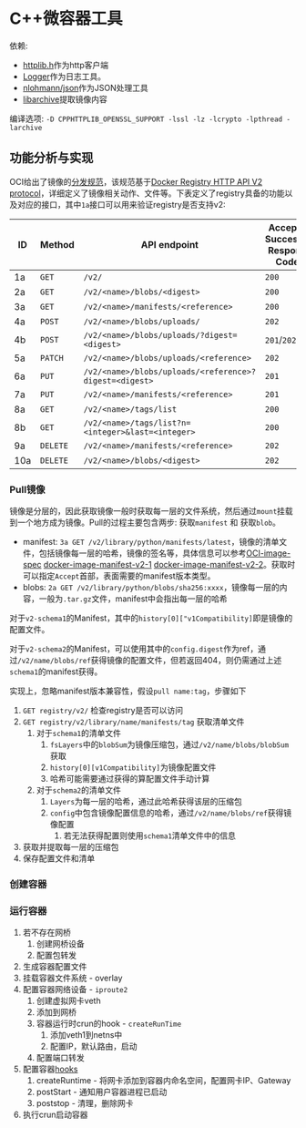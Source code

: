 
# C++微容器工具

依赖:
 - [httplib.h](https://github.com/yhirose/cpp-httplib)作为http客户端
 - [Logger](https://github.com/EricJeffrey/linux_learn/blob/master/effective_io_model/reactor_model/Logger.h)作为日志工具。
 - [nlohmann/json](https://github.com/nlohmann/json)作为JSON处理工具
 - [libarchive](https://github.com/libarchive/libarchive/)提取镜像内容

编译选项: `-D CPPHTTPLIB_OPENSSL_SUPPORT -lssl -lz -lcrypto -lpthread -larchive`

## 功能分析与实现

OCI给出了镜像的[分发规范](https://github.com/opencontainers/distribution-spec/blob/master/spec.md)，该规范基于[Docker Registry HTTP API V2 protocol](https://github.com/docker/distribution/blob/5cb406d511b7b9163bff9b6439072e4892e5ae3b/docs/spec/api.md)，详细定义了镜像相关动作、文件等。下表定义了registry具备的功能以及对应的接口，其中`1a`接口可以用来验证registry是否支持v2:

| ID | Method | API endpoint | Accepted Successful Response Codes | Accepted Failure Response Codes |
| ---| --- | ---|---|---|
| 1a | `GET` | `/v2/` | `200` | `404`/`401` |
| 2a | `GET` | `/v2/<name>/blobs/<digest>` | `200` | `404` |
| 3a | `GET` | `/v2/<name>/manifests/<reference>` | `200` | `404` |
| 4a | `POST` | `/v2/<name>/blobs/uploads/` | `202` | `404` |
| 4b | `POST` | `/v2/<name>/blobs/uploads/?digest=<digest>` | `201`/`202` | `404`/`400` |
| 5a | `PATCH` | `/v2/<name>/blobs/uploads/<reference>` | `202` | `404`/`416` |
| 6a | `PUT` | `/v2/<name>/blobs/uploads/<reference>?digest=<digest>` | `201` | `404`/`400` |
| 7a | `PUT` | `/v2/<name>/manifests/<reference>` | `201` | `404` |
| 8a | `GET` | `/v2/<name>/tags/list` | `200`  | `404` |
| 8b | `GET` | `/v2/<name>/tags/list?n=<integer>&last=<integer>` | `200` | `404` |
| 9a | `DELETE` | `/v2/<name>/manifests/<reference>` | `202` | `404`/`400`/`405` |
| 10a | `DELETE` | `/v2/<name>/blobs/<digest>` | `202` | `404`/`405` |



### Pull镜像
镜像是分层的，因此获取镜像一般时获取每一层的文件系统，然后通过`mount`挂载到一个地方成为镜像。Pull的过程主要包含两步: 获取`manifest` 和 获取`blob`。

- manifest: `3a GET /v2/library/python/manifests/latest`，镜像的清单文件，包括镜像每一层的哈希，镜像的签名等，具体信息可以参考[OCI-image-spec](https://github.com/opencontainers/image-spec/blob/master/manifest.md#image-manifest) [docker-image-manifest-v2-1](https://github.com/docker/distribution/blob/5cb406d511b7b9163bff9b6439072e4892e5ae3b/docs/spec/manifest-v2-1.md) [docker-image-manifest-v2-2](https://github.com/docker/distribution/blob/5cb406d511b7b9163bff9b6439072e4892e5ae3b/docs/spec/manifest-v2-2.md)。获取时可以指定`Accept`首部，表面需要的manifest版本类型。
- blobs: `2a GET /v2/library/python/blobs/sha256:xxxx`，镜像每一层的内容，一般为`.tar.gz`文件，manifest中会指出每一层的哈希

对于`v2-schema1`的Manifest，其中的`history[0]["v1Compatibility]`即是镜像的配置文件。

对于`v2-schema2`的Manifest，可以使用其中的`config.digest`作为ref，通过`/v2/name/blobs/ref`获得镜像的配置文件，但若返回404，则仍需通过上述`schema1`的manifest获得。

实现上，忽略manifest版本兼容性，假设`pull name:tag`，步骤如下

1. `GET registry/v2/` 检查registry是否可以访问
2. `GET registry/v2/library/name/manifests/tag` 获取清单文件
   1. 对于`schema1`的清单文件
      1. `fsLayers`中的`blobSum`为镜像压缩包，通过`/v2/name/blobs/blobSum`获取
      2. `history[0][v1Compatibility]`为镜像配置文件
      3. 哈希可能需要通过获得的算配置文件手动计算
   2. 对于`schema2`的清单文件
      1. `Layers`为每一层的哈希，通过此哈希获得该层的压缩包
      2. `config`中包含镜像配置信息的哈希，通过`/v2/name/blobs/ref`获得镜像配置
         1. 若无法获得配置则使用`schema1`清单文件中的信息
3. 获取并提取每一层的压缩包
4. 保存配置文件和清单

### 创建容器


### 运行容器

1. 若不存在网桥
   1. 创建网桥设备
   2. 配置包转发
2. 生成容器配置文件
3. 挂载容器文件系统 - overlay
4. 配置容器网络设备 - `iproute2`
   1. 创建虚拟网卡veth
   2. 添加到网桥
   3. 容器运行时crun的hook - `createRunTime`
      1. 添加veth1到netns中
      2. 配置IP，默认路由，启动
   4. 配置端口转发
5. 配置容器[hooks](https://github.com/opencontainers/runtime-spec/blob/master/config.md#posix-platform-hooks)
   1. createRuntime - 将网卡添加到容器内命名空间，配置网卡IP、Gateway
   2. postStart - 通知用户容器进程已启动
   3. poststop - 清理，删除网卡
6. 执行crun启动容器

